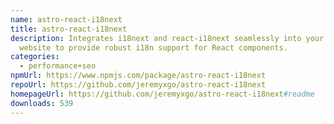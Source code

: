 ```yaml
---
name: astro-react-i18next
title: astro-react-i18next
description: Integrates i18next and react-i18next seamlessly into your Astro
  website to provide robust i18n support for React components.
categories:
  - performance+seo
npmUrl: https://www.npmjs.com/package/astro-react-i18next
repoUrl: https://github.com/jeremyxgo/astro-react-i18next
homepageUrl: https://github.com/jeremyxgo/astro-react-i18next#readme
downloads: 539
---
```

